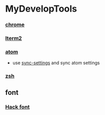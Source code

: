 # MyDevelopTools

### [chrome](https://www.google.co.kr/chrome/browser/desktop/)
### [Iterm2](https://www.iterm2.com/)

### [atom](https://atom.io/)
- use [sync-settings](https://github.com/atom-community/sync-settings) and sync atom settings

### [zsh](https://github.com/robbyrussell/oh-my-zsh)


## font
### [Hack font](http://sourcefoundry.org/hack/)
